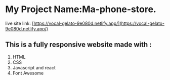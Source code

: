 # My Project Name:Ma-phone-store.

live site link: [https://vocal-gelato-9e080d.netlify.app/](https://vocal-gelato-9e080d.netlify.app/)

## This is a fully responsive website made with :

1. HTML
2. CSS
3. Javascript and react
4. Font Awesome
